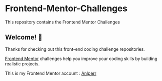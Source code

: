 # Frontend-Mentor-Challenges
This repository contains the Frontend Mentor Challenges

## Welcome! 👋

Thanks for checking out this front-end coding challenge repositories.

[Frontend Mentor](https://www.frontendmentor.io) challenges help you improve your coding skills by building realistic projects.

This is my Frontend Mentor account : [Anlperr](https://www.frontendmentor.io/profile/Anlperr)

